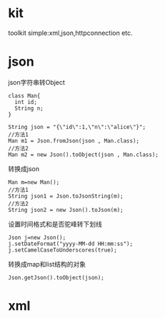 # kit
toolkit simple:xml,json,httpconnection etc.

# json
json字符串转Object

```
class Man{
  int id;
  String n;
}

String json = "{\"id\":1,\"n\":\"alice\"}";
//方法1
Man m1 = Json.fromJson(json , Man.class);
//方法2
Man m2 = new Json().toObject(json , Man.class);
```
转换成json
```
Man m=new Man();
//方法1
String json1 = Json.toJsonString(m);
//方法2
String json2 = new Json().toJson(m);
```
设置时间格式和是否驼峰转下划线
```
Json j=new Json();
j.setDateFormat("yyyy-MM-dd HH:mm:ss");
j.setCamelCaseToUnderscores(true);
```
转换成map和list结构的对象
```
Json.getJson().toObject(json);
```

# xml
